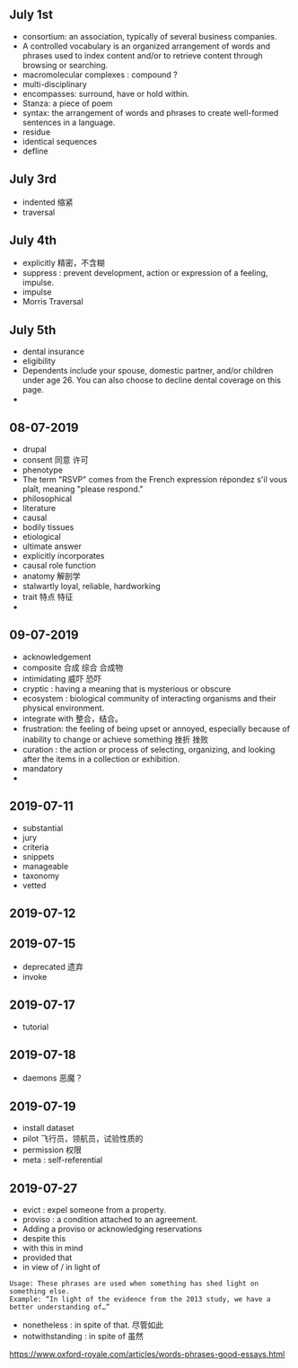 ## July 1st

- consortium: an association, typically of several business companies.
- A controlled vocabulary is an organized arrangement of words and phrases used to index content and/or to retrieve content through browsing or searching.
- macromolecular complexes : compound ?
- multi-disciplinary
- encompasses: surround, have or hold within.
- Stanza: a piece of poem
- syntax: the arrangement of words and phrases to create well-formed sentences in a language.
- residue
- identical sequences
- defline

## July 3rd

- indented 缩紧
- traversal

## July 4th

- explicitly 精密，不含糊
- suppress : prevent development, action or expression of a feeling, impulse.
- impulse
- Morris Traversal

## July 5th

- dental insurance
- eligibility
- Dependents include your spouse,
domestic partner, and/or children under age 26. You can also choose to decline dental coverage on this page.
-

## 08-07-2019

- drupal
- consent 同意 许可
- phenotype
- The term "RSVP" comes from the French expression répondez s'il vous plaît, meaning "please respond."
- philosophical
- literature
- causal
- bodily tissues
- etiological
- ultimate answer
- explicitly incorporates
- causal role function
- anatomy 解剖学
- stalwartly  loyal, reliable, hardworking
- trait  特点 特征
-

## 09-07-2019

- acknowledgement
- composite 合成 综合 合成物
- intimidating 威吓 恐吓
- cryptic : having a meaning that is mysterious or obscure
- ecosystem : biological community of interacting organisms and their physical environment.
- integrate with 整合，结合。
- frustration: the feeling of being upset or annoyed, especially because of inability to change or achieve something 挫折 挫败
- curation : the action or process of selecting, organizing, and looking after the items in a collection or exhibition.
- mandatory
-

## 2019-07-11

- substantial
- jury
- criteria
- snippets
- manageable
- taxonomy
- vetted

## 2019-07-12

## 2019-07-15

- deprecated 遗弃
- invoke

## 2019-07-17

- tutorial

## 2019-07-18

- daemons 恶魔？

## 2019-07-19

- install dataset
- pilot 飞行员，领航员，试验性质的
- permission 权限
- meta : self-referential

## 2019-07-27

- evict : expel someone from a property.
- proviso : a condition attached to an agreement.
- Adding a proviso or acknowledging reservations
- despite this
- with this in mind
- provided that
- in view of / in light of
```
Usage: These phrases are used when something has shed light on something else.
Example: “In light of the evidence from the 2013 study, we have a better understanding of…”
```
- nonetheless : in spite of that. 尽管如此
- notwithstanding : in spite of 虽然

https://www.oxford-royale.com/articles/words-phrases-good-essays.html
